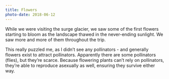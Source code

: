 ```yaml
---
title: Flowers
photo-date: 2018-06-12
---
```

While we were visiting the surge glacier, we saw some of the first flowers starting to bloom as the landscape thawed in the never-ending sunlight. We saw more and more of them throughout the trip.

This really puzzled me, as I didn’t see any pollinators - and generally flowers exist to attract pollinators. Apparently there are some pollinators (flies), but they’re scarce. Because flowering plants can’t rely on pollinators, they’re able to reproduce asexually as well, ensuring they survive either way.
